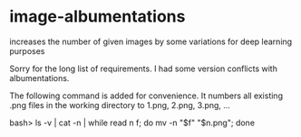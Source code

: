 # image-albumentations
increases the number of given images by some variations for deep learning purposes


Sorry for the long list of requirements. 
I had some version conflicts with albumentations.

The following command is added for convenience. It numbers all existing .png files in the working directory to 1.png, 2.png, 3.png, ...

bash>  ls -v | cat -n | while read n f; do mv -n "$f" "$n.png"; done
